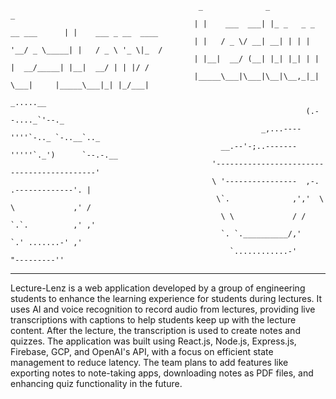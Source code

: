                                               _              _                        _                   
                                             | |    ___  ___| |_ _   _ _ __ ___      | |    ___ _ __  ____
                                             | |   / _ \/ __| __| | | | '__/ _ \_____| |   / _ \ '_ \|_  /
                                             | |__|  __/ (__| |_| |_| | | |  __/_____| |__|  __/ | | |/ / 
                                             |_____\___|\___|\__|\__,_|_|  \___|     |_____\___|_| |_/___|
                                                                       _.....__
                                                                      (.--...._`'--._
                                                            _,...----''''`-.._ `-..__`.._
                                                   __.--'-;..-------'''''`._')      `--.-.__
                                                 '-------------------------------------------'
                                                 \ '----------------  ,-.  .-------------'. |
                                                  \`.              ,','  \ \             ,' /
                                                   \ \             / /   `.`.          ,' ,'
                                                   `. `.__________/,'     `.' .......-' ,'
                                                     `............-'        "---------''

________________________________________________________________

   Lecture-Lenz is a web application developed by a group of 
  engineering students to enhance the learning experience for 
 students during lectures. It uses AI and voice recognition to 
 record audio from lectures, providing live transcriptions with 
   captions to help students keep up with the lecture content. 
  After the lecture, the transcription is used to create notes 
 and quizzes. The application was built using React.js, Node.js, 
  Express.js, Firebase, GCP, and OpenAI's API, with a focus on 
 efficient state management to reduce latency. The team plans to 
      add features like exporting notes to note-taking apps, 
downloading notes as PDF files, and enhancing quiz functionality 
                    in the future.
                    


